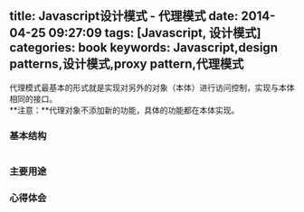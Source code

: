 title: Javascript设计模式 - 代理模式
date: 2014-04-25 09:27:09
tags: [Javascript, 设计模式]
categories: book
keywords: Javascript,design patterns,设计模式,proxy pattern,代理模式
---

代理模式最基本的形式就是实现对另外的对象（本体）进行访问控制，实现与本体相同的接口。  
**注意：**代理对象不添加新的功能，具体的功能都在本体实现。

### 基本结构
```js

```

### 主要用途

### 心得体会
